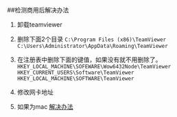 ##检测商用后解决办法

1. 卸载teamviewer
2. 删除下面2个目录
   `C:\Program Files (x86)\TeamViewer`
   `C:\Users\Administrator\AppData\Roaming\TeamViewer`
3. 在注册表中删除下面的键值，如果没有就不用删除了。
    `HKEY_LOCAL_MACHINE\SOFEWARE\Wow6432Node\TeamViewer
     HKEY_CURRENT_USERS\Software\TeamViewer
     HKEY_LOCAL_MACHINE\SOFTWARE\TeamViewer`   
4.  修改网卡地址


5. 如果为mac
    [解决办法](https://zhuanlan.zhihu.com/p/46180174)